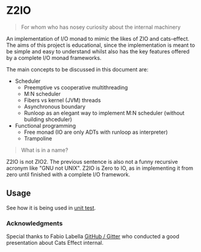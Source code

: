 # Z2IO

> For whom who has nosey curiosity about the internal machinery

An implementation of I/O monad to mimic the likes of ZIO and cats-effect. The aims of this project is educational, since the implementation is meant to be simple and easy to understand whilst also has the key features offered by a complete I/O monad frameworks.

The main concepts to be discussed in this document are:
- Scheduler
  - Preemptive vs cooperative multithreading
  - M:N scheduler
  - Fibers vs kernel (JVM) threads
  - Asynchronous boundary
  - Runloop as an elegant way to implement M:N scheduler (without building shceduler)
- Functional programming
  - Free monad (IO are only ADTs with runloop as interpreter)
  - Trampoline

> What is in a name?

Z2IO is not ZIO2. The previous sentence is also not a funny recursive acronym like "GNU not UNIX". Z2IO is Zero to IO, as in implementing it from zero until finished with a complete I/O framework.

## Usage
See how it is being used in [unit test](https://github.com/arinal/Z2IO/blob/master/src/test/scala/org/lamedh/z2io/core/Z2ioTest.scala).


### Acknowledgments
Special thanks to Fabio Labella [GitHub / Gitter](https://github.com/systemfw) who conducted a good presentation about Cats Effect internal.
